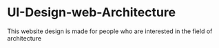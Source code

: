 # UI-Design-web-Architecture
This website design is made for people who are interested in the field of architecture

